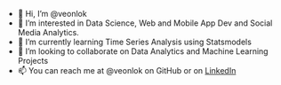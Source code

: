 - 👋 Hi, I’m @veonlok
- 👀 I’m interested in Data Science, Web and Mobile App Dev and Social Media Analytics.
- 🌱 I’m currently learning Time Series Analysis using Statsmodels
- 💞️ I’m looking to collaborate on Data Analytics and Machine Learning Projects
- 📫 You can reach me at @veonlok on GitHub or on [LinkedIn](https://www.linkedin.com/in/veon-lok-a445971a9/)

<!---
veonlok/veonlok is a ✨ special ✨ repository because its `README.md` (this file) appears on your GitHub profile.
You can click the Preview link to take a look at your changes.
--->
